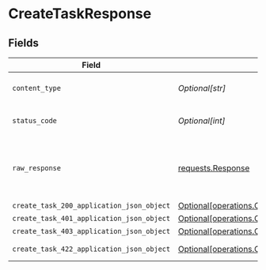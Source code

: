 # CreateTaskResponse


## Fields

| Field                                                                                                            | Type                                                                                                             | Required                                                                                                         | Description                                                                                                      |
| ---------------------------------------------------------------------------------------------------------------- | ---------------------------------------------------------------------------------------------------------------- | ---------------------------------------------------------------------------------------------------------------- | ---------------------------------------------------------------------------------------------------------------- |
| `content_type`                                                                                                   | *Optional[str]*                                                                                                  | :heavy_check_mark:                                                                                               | HTTP response content type for this operation                                                                    |
| `status_code`                                                                                                    | *Optional[int]*                                                                                                  | :heavy_check_mark:                                                                                               | HTTP response status code for this operation                                                                     |
| `raw_response`                                                                                                   | [requests.Response](https://requests.readthedocs.io/en/latest/api/#requests.Response)                            | :heavy_minus_sign:                                                                                               | Raw HTTP response; suitable for custom response parsing                                                          |
| `create_task_200_application_json_object`                                                                        | [Optional[operations.CreateTask200ApplicationJSON]](undefined/models/operations/createtask200applicationjson.md) | :heavy_minus_sign:                                                                                               | OK                                                                                                               |
| `create_task_401_application_json_object`                                                                        | [Optional[operations.CreateTask401ApplicationJSON]](undefined/models/operations/createtask401applicationjson.md) | :heavy_minus_sign:                                                                                               | Unauthenticated                                                                                                  |
| `create_task_403_application_json_object`                                                                        | [Optional[operations.CreateTask403ApplicationJSON]](undefined/models/operations/createtask403applicationjson.md) | :heavy_minus_sign:                                                                                               | Forbidden                                                                                                        |
| `create_task_422_application_json_object`                                                                        | [Optional[operations.CreateTask422ApplicationJSON]](undefined/models/operations/createtask422applicationjson.md) | :heavy_minus_sign:                                                                                               | Invalid data posted                                                                                              |